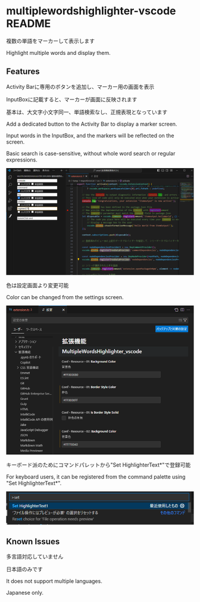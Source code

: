 # multiplewordshighlighter-vscode README

複数の単語をマーカーして表示します

Highlight multiple words and display them.


## Features

Activity Barに専用のボタンを追加し、マーカー用の画面を表示

InputBoxに記載すると、マーカーが画面に反映されます

基本は、大文字小文字同一、単語検索なし、正規表現となっています

Add a dedicated button to the Activity Bar to display a marker screen.

Input words in the InputBox, and the markers will be reflected on the screen.

Basic search is case-sensitive, without whole word search or regular expressions.

![キャプチャ](https://github.com/kawamoto0401/multiplewordshighlighter-vscode/blob/main/media/cap1.PNG?raw=true)

色は設定画面より変更可能

Color can be changed from the settings screen.

![キャプチャ](https://github.com/kawamoto0401/multiplewordshighlighter-vscode/blob/main/media/cap2.PNG?raw=true)

キーボード派のためにコマンドパレットから"Set HighlighterText*"で登録可能

For keyboard users, it can be registered from the command palette using "Set HighlighterText*".

![キャプチャ](https://github.com/kawamoto0401/multiplewordshighlighter-vscode/blob/main/media/cap3.PNG?raw=true)


## Known Issues

多言語対応していません

日本語のみです

It does not support multiple languages.

Japanese only.
